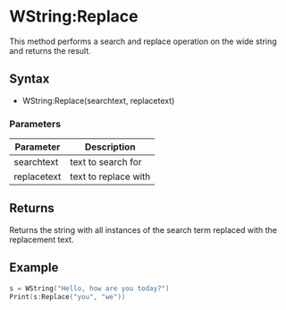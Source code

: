 # WString:Replace #
This method performs a search and replace operation on the wide string and returns the result.

## Syntax ##
- WString:Replace(searchtext, replacetext)

### Parameters ###
| Parameter | Description |
| --- | --- |
| searchtext | text to search for |
| replacetext | text to replace with |

## Returns ##
Returns the string with all instances of the search term replaced with the replacement text.

## Example

```lua
s = WString("Hello, how are you today?")
Print(s:Replace("you", "we"))
```